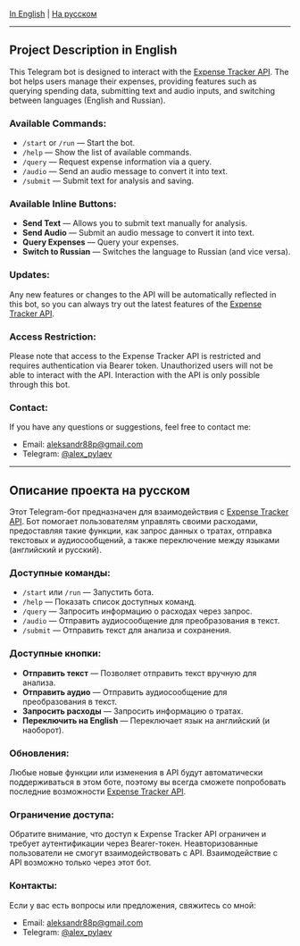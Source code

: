 [In English](#project-description-in-english) | [На русском](#описание-проекта-на-русском)

---

## Project Description in English

This Telegram bot is designed to interact with the [Expense Tracker API](https://github.com/aleksandr88p/save_your_money). The bot helps users manage their expenses, providing features such as querying spending data, submitting text and audio inputs, and switching between languages (English and Russian).

### Available Commands:
- `/start` or `/run` — Start the bot.
- `/help` — Show the list of available commands.
- `/query` — Request expense information via a query.
- `/audio` — Send an audio message to convert it into text.
- `/submit` — Submit text for analysis and saving.

### Available Inline Buttons:
- **Send Text** — Allows you to submit text manually for analysis.
- **Send Audio** — Submit an audio message to convert it into text.
- **Query Expenses** — Query your expenses.
- **Switch to Russian** — Switches the language to Russian (and vice versa).

### Updates:
Any new features or changes to the API will be automatically reflected in this bot, so you can always try out the latest features of the [Expense Tracker API](https://github.com/aleksandr88p/save_your_money).

### Access Restriction:
Please note that access to the Expense Tracker API is restricted and requires authentication via Bearer token. Unauthorized users will not be able to interact with the API. Interaction with the API is only possible through this bot.

### Contact:
If you have any questions or suggestions, feel free to contact me:

- Email: [aleksandr88p@gmail.com](mailto:aleksandr88p@gmail.com)
- Telegram: [@alex_pylaev](https://t.me/alex_pylaev)

---

## Описание проекта на русском

Этот Telegram-бот предназначен для взаимодействия с [Expense Tracker API](https://github.com/aleksandr88p/save_your_money). Бот помогает пользователям управлять своими расходами, предоставляя такие функции, как запрос данных о тратах, отправка текстовых и аудиосообщений, а также переключение между языками (английский и русский).

### Доступные команды:
- `/start` или `/run` — Запустить бота.
- `/help` — Показать список доступных команд.
- `/query` — Запросить информацию о расходах через запрос.
- `/audio` — Отправить аудиосообщение для преобразования в текст.
- `/submit` — Отправить текст для анализа и сохранения.

### Доступные кнопки:
- **Отправить текст** — Позволяет отправить текст вручную для анализа.
- **Отправить аудио** — Отправить аудиосообщение для преобразования в текст.
- **Запросить расходы** — Запросить информацию о тратах.
- **Переключить на English** — Переключает язык на английский (и наоборот).

### Обновления:
Любые новые функции или изменения в API будут автоматически поддерживаться в этом боте, поэтому вы всегда сможете попробовать последние возможности [Expense Tracker API](https://github.com/aleksandr88p/save_your_money).

### Ограничение доступа:
Обратите внимание, что доступ к Expense Tracker API ограничен и требует аутентификации через Bearer-токен. Неавторизованные пользователи не смогут взаимодействовать с API. Взаимодействие с API возможно только через этот бот.

### Контакты:
Если у вас есть вопросы или предложения, свяжитесь со мной:

- Email: [aleksandr88p@gmail.com](mailto:aleksandr88p@gmail.com)
- Telegram: [@alex_pylaev](https://t.me/alex_pylaev)
